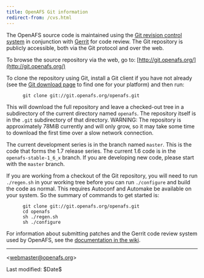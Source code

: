 ```yaml
---
title: OpenAFS Git information
redirect-from: /cvs.html
---
```


The OpenAFS source code is maintained using the [Git revision control
system](http://git-scm.com/) in conjunction with
[Gerrit](http://code.google.com/p/gerrit/) for code review. The Git
repository is publicly accessible, both via the Git protocol and over
the web.

To browse the source repository via the web, go to:
[http://git.openafs.org/](http://git.openafs.org/)

To clone the repository using Git, install a Git client if you have not
already (see the [Git download page](http://git-scm.com/download) to
find one for your platform) and then run:

          git clone git://git.openafs.org/openafs.git


This will download the full repository and leave a checked-out tree in a
subdirectory of the current directory named `openafs`. The repository
itself is in the `.git` subdirectory of that directory. WARNING: The
repository is approximately 78MiB currently and will only grow, so it
may take some time to download the first time over a slow network
connection.

The current development series is in the branch named `master`. This is
the code that forms the 1.7 release series. The current 1.6 code is in
the `openafs-stable-1_6_x` branch. If you are developing new code,
please start with the `master` branch.

If you are working from a checkout of the Git repository, you will need
to run `./regen.sh` in your working tree before you can run
`./configure` and build the code as normal. This requires Autoconf and
Automake be available on your system. So the summary of commands to get
started is:

          git clone git://git.openafs.org/openafs.git
          cd openafs
          sh ./regen.sh
          sh ./configure


For information about submitting patches and the Gerrit code review
system used by OpenAFS, see the [documentation in the
wiki](http://wiki.openafs.org/AFSLore/GitDevelopers).

* * * * *

\<webmaster@openafs.org\>

Last modified: \$Date\$
